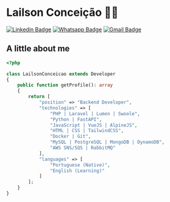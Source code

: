 # Lailson Conceição :man_technologist:
[![Linkedin Badge](https://img.shields.io/badge/LinkedIn-0077B5?style=for-the-badge&logo=linkedin&logoColor=white)](https://www.linkedin.com/in/lailson-dev/)
[![Whatsapp Badge](https://img.shields.io/badge/WhatsApp-25D366?style=for-the-badge&logo=WhatsApp&logoColor=white)](https://api.whatsapp.com/send?phone=5571984752686&text=Olá!)
[![Gmail Badge](https://img.shields.io/badge/Gmail-D14836?style=for-the-badge&logo=gmail&logoColor=white)](mailto:lailsondev@gmail.com)

## A little about me 
```php
<?php

class LailsonConceicao extends Developer
{
    public function getProfile(): array
    {
        return [
            "position" => "Backend Developer",
            "technologies" => [
                "PHP | Laravel | Lumen | Swoole",
                "Python | FastAPI",
                "JavaScript | VueJS | AlpineJS",
                "HTML | CSS | TailwindCSS",
                "Docker | Git",
                "MySQL | PostgreSQL | MongoDB | DynamoDB",
                "AWS SNS/SQS | RabbitMQ"
            ],
            "languages" => [
                "Portuguese (Native)",
                "English (Learning)"
            ]
        ];
    }
}
